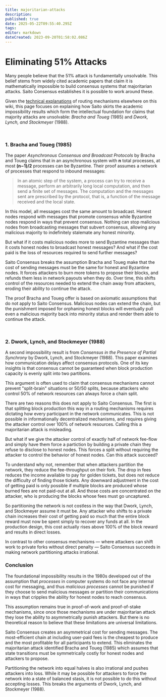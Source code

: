 ```yaml
---
title: majoritarian-attacks
description: 
published: true
date: 2025-05-22T09:55:40.295Z
tags: 
editor: markdown
dateCreated: 2023-09-20T01:58:02.086Z
---
```


# Eliminating 51% Attacks

Many people believe that the 51% attack is fundamentally unsolvable. This belief stems from widely cited academic papers that claim it is mathematically impossible to build consensus systems that majoritarian attacks. Saito Consensus establishes it is possible to work around these.

Given the [technical explanations](/consensus) of routing mechanisms elsewhere on this wiki, this page focuses on explaining how Saito skirts the academic impossibility results which form the intellectual foundation for claims that majority attacks are unsolvable: *Bracha and Toueg* (1985) and *Dwork, Lynch, and Stockmeyer* (1988).

<br>

### 1. Bracha and Toueg (1985)

The paper *Asynchronous Consensus and Broadcast Protocols* by Bracha and Toueg claims that in an asynchronous system with **n** total processes, at most **(n−1)/2** processes can be Byzantine. Their proof assumes a network of processes that respond to inbound messages:

> In an atomic step of the system, a process can try to receive a message, perform an arbitrarily long local computation, and then send a finite set of messages. The computation and the messages sent are prescribed by the protocol, that is, a function of the message received and the local state.

In this model, all messages cost the same amount to broadcast. Honest nodes respond with messages that promote consensus while Byzantine nodes respond in ways that prevent consensus. Nothing can stop malicious nodes from broadcasting messages that subvert consensus, allowing any malicious majority to indefinitely stalemate any honest minority.

But what if it costs malicious nodes more to send Byzantine messages than it costs honest nodes to broadcast honest messages? And what if the cost paid is the loss of resources required to send further messages?

Saito Consensus breaks the assumption Bracha and Toueg make that the cost of sending messages must be the same for honest and Byzantine nodes. It forces attackers to burn more tokens to propose their blocks, and refunds them less in network payouts when they do. Over time, this shifts control of the resources needed to extend the chain away from attackers, eroding their ability to continue the attack.

The proof Bracha and Toueg offer is based on axiomatic assumptions that do not apply to Saito Consensus. Malicious nodes can extend the chain, but the punishment imposed for orphaning honest blocks will eventually pull even a malicious majority back into minority status and render them able to continue the attack.

<br>

### 2. Dwork, Lynch, and Stockmeyer (1988)

A second impossibility result is from *Consensus in the Presence of Partial Synchrony* by Dwork, Lynch, and Stockmeyer (1988). This paper examines how communication delays affect consensus protocols. One of its key insights is that consensus cannot be guaranteed when block production capacity is evenly split into two partitions.

This argument is often used to claim that consensus mechanisms cannot prevent "split-brain" situations or 50/50 splits, because attackers who control 50% of network resources can always force a chain split.

There are two reasons this does not apply to Saito Consensus. The first is that splitting block production this way in a routing mechanisms requires dictating how every participant in the network communicates. This is not possible in informationally decentralized mechanisms, and requires giving the attacker control over 100% of network resources. Calling this a majoritarian attack is misleading.

But what if we give the attacker control of exactly half of network fee-flow and simply have them force a partiction by building a private chain they refuse to disclose to honest nodes. This forces a split without requiring the attacker to control the behavior of honest nodes. Can this attack succeed?

To understand why not, remember that when attackers partition the network, they reduce the fee-throughput on their fork. The drop in fees reduces the income available to pay for golden tickets, but does not reduce the difficulty of finding those tickets. Any downward adjustment in the cost of getting paid is only possible if multiple blocks are produced whose burned fees are not paid-out at all. And those costs are concentrated on the attacker, who is producing the blocks whose fees must go uncaptured.

So partitioning the network is not costless in the way that Dwork, Lynch, and Stockmeyer assume it must be. Any attacker who shifts to a private chain increases their cost of getting paid so much that the entire block reward must now be spent simply to recover any funds at all. In the production design, this cost actually rises above 100% of the block reward and results in direct losses.

In contrast to other consensus mechanisms — where attackers can shift work to private forks without direct penalty — Saito Consensus succeeds in making network partitioning attacks irrational. 

### Conclusion

The foundational impossibility results in the 1980s developed out of the assumption that *processes* in computer systems do not face any internal cost for messaging, and thus *malicious processes* cannot be punished if they choose to send malicious messages or partition their communications in ways that cripples the ability for honest nodes to reach consensus.

This assumption remains true in proof-of-work and proof-of-stake mechanisms, since once those mechanisms are under majoritarian attack they lose the ability to asymmetrically punish attackers. But there is no theoretical reason to believe that these limitations are universal limitations.

Saito Consensus creates an asymmetrical cost for sending messages. The most-efficient chain at including user-paid fees is the cheapest to produce and the most profitable for all participants to extend. This eliminates the majoritarian attack identified Bracha and Toueg (1985) which assumes that state transitions must be symmetrically costly for honest nodes and attackers to propose. 

Partitioning the network into equal halves is also irrational and pushes attackers into loss. While it may be possible for attackers to force the network into a state of balanced stasis, it is not possible to do this without accepting losses. This breaks the arguments of Dwork, Lynch, and Stockmeyer (1988).

